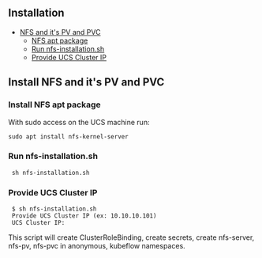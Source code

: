 ## Installation
- [NFS and it's PV and PVC](#nfs)
  * [NFS apt package](#nfs-apt-package)
  * [Run nfs-installation.sh](#run-nfs-installationsh)
  * [Provide UCS Cluster IP](#ucs-cluster-ip)
  
## <a id=nfs></a> Install NFS and it's PV and PVC

### <a id=nfs-apt-package></a> Install NFS apt package
With sudo access on the UCS machine run:

	sudo apt install nfs-kernel-server
	
### <a id=run-nfs-installationsh></a> Run nfs-installation.sh 

     sh nfs-installation.sh

### <a id=ucs-cluster-ip></a> Provide UCS Cluster IP

	 $ sh nfs-installation.sh
	 Provide UCS Cluster IP (ex: 10.10.10.101)
	 UCS Cluster IP:

This script will create ClusterRoleBinding, create secrets, create nfs-server, nfs-pv, nfs-pvc in anonymous, kubeflow namespaces.
